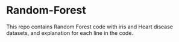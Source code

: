 # Random-Forest
This repo contains Random Forest  code with iris and Heart disease datasets, and explanation for each line in the code.
